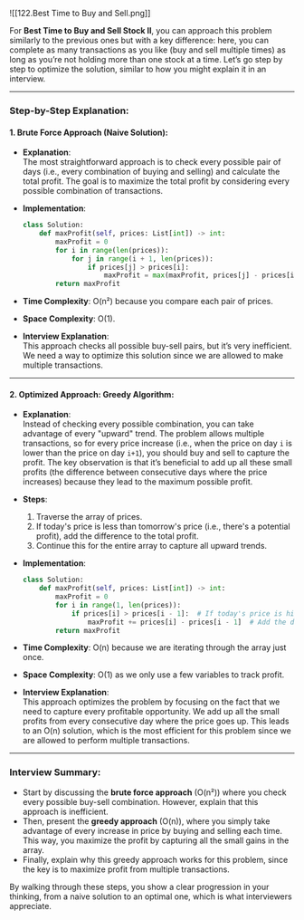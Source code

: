 ![[122.Best Time to Buy and Sell.png]]


For **Best Time to Buy and Sell Stock II**, you can approach this problem similarly to the previous ones but with a key difference: here, you can complete as many transactions as you like (buy and sell multiple times) as long as you’re not holding more than one stock at a time. Let’s go step by step to optimize the solution, similar to how you might explain it in an interview.

---

### Step-by-Step Explanation:

#### 1. **Brute Force Approach (Naive Solution)**:
- **Explanation**:  
  The most straightforward approach is to check every possible pair of days (i.e., every combination of buying and selling) and calculate the total profit. The goal is to maximize the total profit by considering every possible combination of transactions.

- **Implementation**:
    ```python
    class Solution:
        def maxProfit(self, prices: List[int]) -> int:
            maxProfit = 0
            for i in range(len(prices)):
                for j in range(i + 1, len(prices)):
                    if prices[j] > prices[i]:
                        maxProfit = max(maxProfit, prices[j] - prices[i])
            return maxProfit
    ```

- **Time Complexity**: O(n²) because you compare each pair of prices.
- **Space Complexity**: O(1).

- **Interview Explanation**:  
  This approach checks all possible buy-sell pairs, but it’s very inefficient. We need a way to optimize this solution since we are allowed to make multiple transactions.

---

#### 2. **Optimized Approach: Greedy Algorithm**:
- **Explanation**:  
  Instead of checking every possible combination, you can take advantage of every "upward" trend. The problem allows multiple transactions, so for every price increase (i.e., when the price on day `i` is lower than the price on day `i+1`), you should buy and sell to capture the profit. The key observation is that it’s beneficial to add up all these small profits (the difference between consecutive days where the price increases) because they lead to the maximum possible profit.

- **Steps**:
  1. Traverse the array of prices.
  2. If today's price is less than tomorrow's price (i.e., there's a potential profit), add the difference to the total profit.
  3. Continue this for the entire array to capture all upward trends.

- **Implementation**:
    ```python
    class Solution:
        def maxProfit(self, prices: List[int]) -> int:
            maxProfit = 0
            for i in range(1, len(prices)):
                if prices[i] > prices[i - 1]:  # If today's price is higher than yesterday's
                    maxProfit += prices[i] - prices[i - 1]  # Add the difference (profit) to maxProfit
            return maxProfit
    ```

- **Time Complexity**: O(n) because we are iterating through the array just once.
- **Space Complexity**: O(1) as we only use a few variables to track profit.

- **Interview Explanation**:  
  This approach optimizes the problem by focusing on the fact that we need to capture every profitable opportunity. We add up all the small profits from every consecutive day where the price goes up. This leads to an O(n) solution, which is the most efficient for this problem since we are allowed to perform multiple transactions.

---

### Interview Summary:

- Start by discussing the **brute force approach** (O(n²)) where you check every possible buy-sell combination. However, explain that this approach is inefficient.
- Then, present the **greedy approach** (O(n)), where you simply take advantage of every increase in price by buying and selling each time. This way, you maximize the profit by capturing all the small gains in the array.
- Finally, explain why this greedy approach works for this problem, since the key is to maximize profit from multiple transactions.

By walking through these steps, you show a clear progression in your thinking, from a naive solution to an optimal one, which is what interviewers appreciate.
